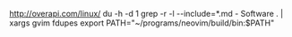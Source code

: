 http://overapi.com/linux/
du -h -d 1
grep -r -l --include=*.md - Software . | xargs gvim
fdupes
export PATH="~/programs/neovim/build/bin:$PATH"
